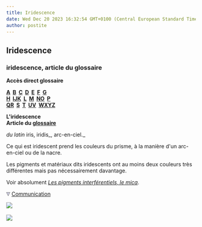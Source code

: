 ```yaml
---
title: Iridescence
date: Wed Dec 20 2023 16:32:54 GMT+0100 (Central European Standard Time)
author: postite
---
```


## Iridescence
### iridescence, article du glossaire
 **Accès direct glossaire**

**[A](a.html)  [B](b.html)  [C](c.html)  [D](d.html)  [E](e.html)  [F](f.html)  [G](g.html)  
[H](h.html)  [IJK](ijk.html)  [L](l.html)  [M](m.html)  [NO](no.html)  [P](p.html)  
[QR](qr.html)  [S](s.html)  [T](t.html)  [UV](uv.html)  [WXYZ](wxyz.html)**

**L'iridescence  
Article du [glossaire](glossaire.html)**

_du latin_ iris, iridis_, arc-en-ciel._

Ce qui est iridescent prend les couleurs du prisme, à la manière d'un arc-en-ciel ou de la nacre.

Les pigments et matériaux dits iridescents ont au moins deux couleurs très différentes mais pas nécessairement davantage.

Voir absolument _[Les pigments interférentiels, le mica](interferentielspigments.html)_.



![](images/flechebas.gif) [Communication](http://www.artrealite.com/annonceurs.htm) 

[![](https://cbonvin.fr/sites/regie.artrealite.com/visuels/campagne1.png)](index-2.html#20131014)

![](https://cbonvin.fr/sites/regie.artrealite.com/visuels/campagne2.png)